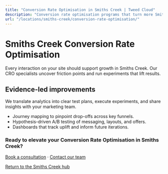 ```yaml
---
title: "Conversion Rate Optimisation in Smiths Creek | Tweed Cloud"
description: "Conversion rate optimisation programs that turn more Smiths Creek visitors into customers."
url: "/locations/smiths-creek/conversion-rate-optimisation/"
---
```


# Smiths Creek Conversion Rate Optimisation

Every interaction on your site should support growth in Smiths Creek. Our CRO specialists uncover friction points and run experiments that lift results.

## Evidence-led improvements

We translate analytics into clear test plans, execute experiments, and share insights with your marketing team.

- Journey mapping to pinpoint drop-offs across key funnels.
- Hypothesis-driven A/B testing of messaging, layouts, and offers.
- Dashboards that track uplift and inform future iterations.

### Ready to elevate your Conversion Rate Optimisation in Smiths Creek?

[Book a consultation](/consultation/) · [Contact our team](/contact/)

[Return to the Smiths Creek hub](/locations/smiths-creek/)

